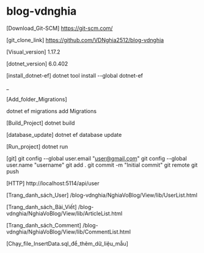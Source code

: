 # blog-vdnghia

[Download_Git-SCM]
https://git-scm.com/

[git_clone_link]
https://github.com/VDNghia2512/blog-vdnghia

[Visual_version]
1.17.2

[dotnet_version]
6.0.402

[install_dotnet-ef]
dotnet tool install --global dotnet-ef

<!-- dotnet tool restore -->_

[Add_folder_Migrations]
<!-- Nếu chưa có folder Migrations-->
dotnet ef migrations add Migrations

[Build_Project]
dotnet build

[database_update]
dotnet ef database update

[Run_project]
dotnet run

[git]
git config --global user.email "user@gmail.com"
git config --global user.name "username"
git add .
git commit -m "Initial commit"
git remote
git push

[HTTP]
http://localhost:5114/api/user

[Trang_danh_sách_User]
/blog-vdnghia/NghiaVoBlog/View/lib/UserList.html

[Trang_danh_sách_Bài_Viết]
/blog-vdnghia/NghiaVoBlog/View/lib/ArticleList.html

[Trang_danh_sách_Comment]
/blog-vdnghia/NghiaVoBlog/View/lib/CommentList.html

[Chạy_file_InsertData.sql_để_thêm_dữ_liệu_mẫu]
